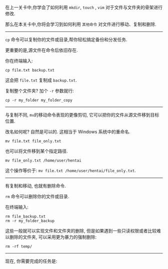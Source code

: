 在上一关卡中,你学会了如何利用 `mkdir`, `touch` , `vim` 对于文件与文件夹的骨架进行修改.

那么在本关卡中,你将会学习到如何利用 `其他命令` 对文件进行移动、复制和删除.

---

`cp` 命令可以复制你的文件或目录,帮你轻松搞定备份和分发任务.

更重要的是,源文件在命令后依旧存在.

你在终端输入:

```
cp file.txt backup.txt
```

这会把 `file.txt` 复制成 `backup.txt`.

复制整个文件夹? 加个 `-r` 参数就行:

```
cp -r my_folder my_folder_copy
```

---

与复制不同, `mv`的移动命令表现的更像剪切, 它可以把你的文件从源文件移到目标位置.

改名如何呢? 自然是可以的. 这相当于 Windows 系统中的重命名.

```
mv file.txt file_only.txt
```

也可以将文件移到某个指定路径.

```
mv file_only.txt /home/user/hentai
```

这个操作等价于: `mv file.txt /home/user/hentai/file_only.txt`.

---

有复制和移动, 也就有删除命令.

`rm` 命令可以删除你的文件或目录.

在终端输入:

```
rm file_backup.txt
rm -r my_folder_backup
```

这些一般就可以实现文件和文件夹的删除, 但是如果遇到一些只读权限或者比较难以删除的文件夹, 可以采用更为暴力的强制删除:

```
rm -rf temp/
```

---

现在, 你需要完成的任务是: